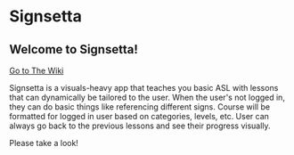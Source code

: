 # Signsetta

## Welcome to Signsetta!
[Go to The Wiki](https://github.com/spacepumpkin/Signsetta/wiki)

Signsetta is a visuals-heavy app that teaches you basic ASL with lessons that can dynamically be tailored to the user. When the user's not logged in, they can do basic things like referencing different signs. Course will be formatted for logged in user based on categories, levels, etc. User can always go back to the previous lessons and see their progress visually.

Please take a look!
